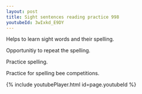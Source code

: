 ```yaml
---
layout: post
title: Sight sentences reading practice 998
youtubeId: 3wIxkd_E9DY
---
```

 
 
Helps to learn sight words and their spelling.

Opportunitiy to repeat the spelling. 

Practice spelling. 
 
Practice for spelling bee competitions. 
 
{% include youtubePlayer.html id=page.youtubeId %}
 
 
